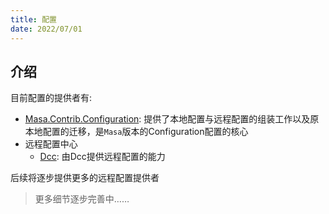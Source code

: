 ```yaml
---
title: 配置
date: 2022/07/01
---
```


## 介绍

目前配置的提供者有:

* [Masa.Contrib.Configuration](/framework/contribs/configuration): 提供了本地配置与远程配置的组装工作以及原本地配置的迁移，是`Masa`版本的Configuration配置的核心
* 远程配置中心
  * [Dcc](/framework/contribs/dcc): 由Dcc提供远程配置的能力

后续将逐步提供更多的远程配置提供者

> 更多细节逐步完善中……